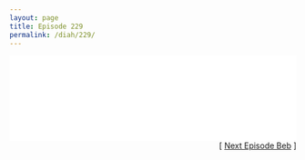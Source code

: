 ```yaml
---
layout: page
title: Episode 229
permalink: /diah/229/
---
```


<iframe allowfullscreen="true" frameborder="0" style="width:100%;" marginheight="0" marginwidth="0" mozallowfullscreen="true" scrolling="NO" src="//gdriveplayer.us/embed2.php?link=aRg4G6cuae5eELM%252BdfrCog%252BO27fGr7GyKwoBlVgVAawUGVXl6SExFdamlPEmPwwFduOYG%252FBh9qzWFSLQzi5o%252BvUCXJwbcEdRNQI8p485d83oEoQgleEw49zPGh%252F7b4OpOLspfbEMU6hVIUhsquPGMyWCM0TnG6AQVkuleXhYJslFTbws8Pancim03rqwQIBF6IwVxGHjemcPar2mg%252BMPOp&amp;no_adult=yes" webkitallowfullscreen="true"></iframe>

<div align="right">[ <a href="/diah/230/">Next Episode Beb</a> ]</div>

